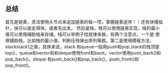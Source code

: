 ## 总结
首先是链表，灵活使用头节点来追加链表的每一项，掌握链表逆序！！还有快慢指针，快可以是走得快，或者先出发。
然后是栈，栈可以使用链表实现，栈的最小值可以使用辅助栈来存储。栈可以举例子找规律来做，有两个注意点，一个是
使用辅助栈，比如栈的最小值，判断压栈弹出序列等题。第二是使用模板方法，stack<int>stack1之类，具体来说，stack
和queue一般用push和pop,stack的栈顶是top()，queue和vector和和deque使用front和back。vector使用push_back()和pop_back()，deque
有push_back()和pop_back()，push_front()和pop_front()。
